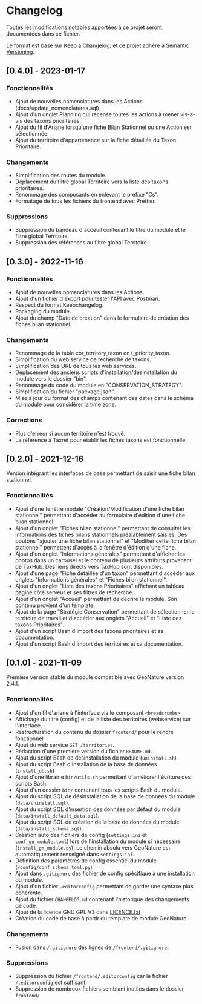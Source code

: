 # Changelog
Toutes les modifications notables apportées à ce projet seront documentées dans ce fichier.

Le format est basé sur [Keep a Changelog](https://keepachangelog.com/en/1.0.0/),
et ce projet adhère à [Semantic Versioning](https://semver.org/spec/v2.0.0.html).

## [0.4.0] - 2023-01-17

### Fonctionnalités
- Ajout de nouvelles nomenclatures dans les Actions (docs/update_nomenclatures.sql).
- Ajout d'un onglet Planning qui recense toutes les actions à mener vis-à-vis des taxons prioritaires.
- Ajout du fil d'Ariane lorsqu'une fiche Bilan Stationnel ou une Action est sélectionnée.
- Ajout du territoire d'appartenance sur la fiche détaillée du Taxon Prioritaire.

### Changements
- Simplification des routes du module.
- Déplacement du filtre global Territoire vers la liste des taxons prioritaires.
- Renommage des composants en enlevant le préfixe "Cs".
- Formatage de tous les fichiers du frontend avec Prettier.

### Suppressions
- Suppression du bandeau d'acceuil contenant le titre du module et le filtre global Territoire.
- Suppression des références au filtre global Territoire.

## [0.3.0] - 2022-11-16

### Fonctionnalités
- Ajout de nouvelles nomenclatures dans les Actions.
- Ajout d'un fichier d'export pour tester l'API avec Postman.
- Respect du format Keepchangelog.
- Packaging du module.
- Ajout du champ "Date de création" dans le formulaire de création des fiches bilan stationnel.

### Changements
- Renommage de la table cor_territory_taxon en t_priority_taxon.
- Simplification du web service de recherche de taxons.
- Simplification des URL de tous les web services.
- Déplacement des anciens scripts d'installation/désinstallation du module vers le dossier "bin".
- Renommage du code du module en "CONSERVATION_STRATEGY".
- Simplification du fichier "package.json".
- Mise à jour du format des champs contenant des dates dans le schéma du module pour considérer la time zone.

### Corrections
- Plus d'erreur si aucun territoire n'est trouvé.
- La référence à Taxref pour établir les fiches taxons est fonctionnelle.


## [0.2.0] - 2021-12-16

Version intégrant les interfaces de base permettant de saisir une fiche bilan stationnel.

### Fonctionnalités
- Ajout d'une fenêtre modale "Création/Modification d'une fiche bilan stationnel"
permettant d'accéder au formulaire d'édition d'une fiche bilan stationnel.
- Ajout d'un onglet "Fiches bilan stationnel" permettant de consulter les informations
des fiches bilans stationnels préalablement saisies. Des boutons "ajouter une fiche bilan stationnel" et
"Modifier cette fiche bilan stationnel" permettent d'accès à la fenêtre d'édition d'une fiche.
- Ajout d'un onglet "Informations générales" permettant d'afficher les photos
dans un carousel et le contenu de plusieurs attributs provenant de TaxHub.
Des liens directs vers TaxHub sont disponibles.
- Ajout d'une page "Fiche détaillée d'un taxon" permettant d'accéder aux onglets
"Informations générales" et "Fiches bilan stationnel".
- Ajout d'un onglet "Liste des taxons Prioritaires" affichant un tableau
paginé côté serveur et ses filtres de recherche.
- Ajout d'un onglet "Accueil" permettant de décrire le module. Son contenu provient d'un template.
- Ajout de la page "Stratégie Conservation" permettant de sélectionner le territoire
de travail et d'accéder aux onglets "Accueil" et "Liste des taxons Prioritaires".
- Ajout d'un script Bash d'import des taxons prioritaires et sa documentation.
- Ajout d'un script Bash d'import des territoires et sa documentation.

## [0.1.0] - 2021-11-09

Première version stable du module compatible avec GeoNature version 2.4.1.

### Fonctionnalités
- Ajout d'un fil d'ariane à l'interface via le composant `<breadcrumbs>`
- Affichage du titre (config) et de la liste des territoires (webservice) sur l'interface.
- Restructuration du contenu du dossier `frontend/` pour le rendre fonctionnel
- Ajout du web service `GET /territories`.
- Rédaction d'une première version du fichier `README.md`.
- Ajout du script Bash de désinstallation du module (`uninstall.sh`)
- Ajout du script Bash d'installation de la base de données (`install_db.sh`)
- Ajout d'une librairie `bin/utils.sh` permettant d'améliorer l'écriture des scripts Bash.
- Ajout d'un dossier `bin/` contenant tous les scripts Bash du module.
- Ajout du script SQL de désinstallation de la base de données du module (`data/uninstall.sql`).
- Ajout du script SQL d'insertion des données par défaut du module (`data/install_default_data.sql`).
- Ajout du script SQL de création de la base de données du module (`data/install_schema.sql`).
- Création auto des fichiers de config (`settings.ini` et `conf_gn_module.toml`)
lors de l'installation du module si nécessaire (`install_gn_module.py`). Le chemin absolu vers GeoNature
est automatiquement renseigné dans `settings.ini`.
- Définition des paramètres de config essentiel du module (`/config/conf_schema_toml.py`)
- Ajout dans `.gitignore` des fichier de config spécifique à une installation du module.
- Ajout d'un fichier `.editorconfig` permettant de garder une syntaxe plus cohérente.
- Ajout du fichier `CHANGELOG.md` contenant l'historique des changements de code.
- Ajout de la licence GNU GPL V3 dans [LICENCE.txt](LICENCE.txt)
- Création du code de base à partir du template de module GeoNature.


### Changements
- Fusion dans `/.gitignore` des lignes de `/frontend/.gitignore`.


### Suppressions
- Suppression du fichier `/frontend/.editorconfig` car le fichier `/.editorconfig` est suffisant.
- Suppression de nombreux fichiers semblant inutiles dans le dossier `frontend/`
